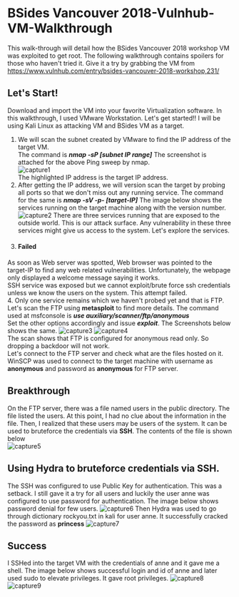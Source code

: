 # BSides Vancouver 2018-Vulnhub-VM-Walkthrough
This walk-through will detail how the BSides Vancouver 2018 workshop VM was exploited to get root.
The following walkthrough contains spoilers for those who haven't tried it. Give it a try by grabbing the VM from https://www.vulnhub.com/entry/bsides-vancouver-2018-workshop,231/

## Let's Start! 
Download and import the VM into your favorite Virtualization software. In this walkthrough, I used VMware Workstation.
Let's get started!!
I will be using Kali Linux as attacking VM and BSides VM as a target.<br />
1. We will scan the subnet created by VMware to find the IP address of the target VM.<br />
  The command is **_nmap -sP [subnet IP range]_**
  The screenshot is attached for the above Ping sweep by nmap.<br />
  ![capture1](https://user-images.githubusercontent.com/35183615/40511085-a8f59a8e-5f6c-11e8-94bc-0708d639c3fa.JPG)<br />
The highlighted IP address is the target IP address.<br />
2. After getting the IP address, we will version scan the target by probing all ports so that we don't miss out any running service.
  The command for the same is **_nmap -sV -p- [target-IP]_**
  The image below shows the services running on the target machine along with the version number.
  ![capture2](https://user-images.githubusercontent.com/35183615/40511112-bc38855c-5f6c-11e8-9c42-1097e2fae031.JPG)
  There are three services running that are exposed to the outside world. This is our attack surface. Any vulnerability in these three
  services might give us access to the system. Let's explore the services.
3. #### Failed<br />
  As soon as Web server was spotted, Web browser was pointed to the target-IP to find any web related vulnerabilities. Unfortunately, the
  webpage only displayed a welcome message saying it works.<br />
  SSH service was exposed but we cannot exploit/brute force ssh credentials unless we know the users on the system. This attempt failed.<br />
4. Only one service remains which we haven't probed yet and that is FTP. Let's scan the FTP using **metasploit** to find more details.
  The command used at msfconsole is _**use auxiliary/scanner/ftp/anonymous**_<br />
  Set the other options accordingly and issue _**exploit**_. The Screenshots below shows the same.
  ![capture3](https://user-images.githubusercontent.com/35183615/40514135-1a58d732-5f76-11e8-8e0a-ce559101cd72.JPG)
  ![capture4](https://user-images.githubusercontent.com/35183615/40514155-2c11e388-5f76-11e8-8e75-053653057f60.JPG)<br />
  The scan shows that FTP is configured for anonymous read only. So dropping a backdoor will not work.<br />
  Let's connect to the FTP server and check what are the files hosted on it. WinSCP was used to connect to the target machine with username as **anonymous** and password as **anonymous** for FTP server. 
  ## Breakthrough
  On the FTP server, there was a file named users in the public directory. The file listed the users. At this point, I had no clue about
  the information in the file. Then, I realized that these users may be users of the system. It can be used to bruteforce the credentials via **SSH**. The contents of the file is shown below<br />
  ![capture5](https://user-images.githubusercontent.com/35183615/40514816-9834d410-5f78-11e8-9ad2-c7eaa6a95131.JPG)
  ## Using Hydra to bruteforce credentials via SSH.<br />
  The SSH was configured to use Public Key for authentication. This was a setback. I still gave it a try for all users and luckily the user anne was configured to use password for authentication. The image below shows password denial for few users.
  ![capture6](https://user-images.githubusercontent.com/35183615/40515180-d17f00aa-5f79-11e8-8240-01317c1044b7.JPG)
Then Hydra was used to go through dictionary rockyou.txt in kali for user anne. It successfully cracked the password as **princess**
![capture7](https://user-images.githubusercontent.com/35183615/40515566-5185e54c-5f7b-11e8-9ae2-a42c2500d33b.JPG)

## Success
I SSHed into the target VM with the credentials of anne and it gave me a shell. The image below shows successful login and id of anne and later used sudo to elevate privileges. It gave root privileges.
![capture8](https://user-images.githubusercontent.com/35183615/40515681-b67959b6-5f7b-11e8-87cb-1804b1f7eecd.JPG)
![capture9](https://user-images.githubusercontent.com/35183615/40515699-c80008d8-5f7b-11e8-9645-2361550cd33c.JPG)
